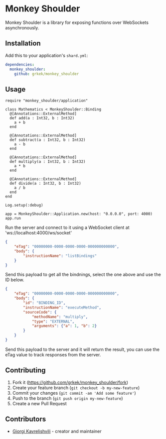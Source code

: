# Monkey Shoulder

Monkey Shoulder is a library for exposing functions over WebSockets asynchronously.

## Installation

Add this to your application's `shard.yml`:

```yaml
dependencies:
  monkey_shoulder:
    github: grkek/monkey_shoulder
```

## Usage

```crystal
require "monkey_shoulder/application"

class Mathematics < MonkeyShoulder::Binding
  @[Annotations::ExternalMethod]
  def add(a : Int32, b : Int32)
    a + b
  end

  @[Annotations::ExternalMethod]
  def subtract(a : Int32, b : Int32)
    a - b
  end

  @[Annotations::ExternalMethod]
  def multiply(a : Int32, b : Int32)
    a * b
  end

  @[Annotations::ExternalMethod]
  def divide(a : Int32, b : Int32)
    a / b
  end
end

Log.setup(:debug)

app = MonkeyShoulder::Application.new(host: "0.0.0.0", port: 4000)
app.run
```

Run the server and connect to it using a WebSocket client at 'ws://localhost:4000/ws/socket'

```json
{
    "eTag": "00000000-0000-0000-0000-000000000000",
    "body": {
        "instructionName": "listBindings"
    }
}
```

Send this payload to get all the bindnings, select the one above and use the ID below.

```json
{
    "eTag": "00000000-0000-0000-0000-000000000000",
    "body": {
        "id": "BINDING_ID",
        "instructionName": "executeMethod",
        "sourceCode": {
            "methodName": "multiply",
            "type": "EXTERNAL",
            "arguments": {"a": 1, "b": 2}
        }
    }
}
```

Send this payload to the server and it will return the result, you can use the eTag value to track responses from the server.


## Contributing

1. Fork it (<https://github.com/grkek/monkey_shoulder/fork>)
2. Create your feature branch (`git checkout -b my-new-feature`)
3. Commit your changes (`git commit -am 'Add some feature'`)
4. Push to the branch (`git push origin my-new-feature`)
5. Create a new Pull Request

## Contributors

- [Giorgi Kavrelishvili](https://github.com/grkek) - creator and maintainer

